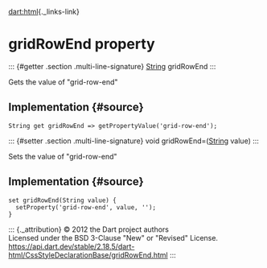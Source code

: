 [dart:html](../../dart-html/dart-html-library){._links-link}

gridRowEnd property
===================

::: {#getter .section .multi-line-signature}
[String](../../dart-core/string-class) gridRowEnd
:::

Gets the value of \"grid-row-end\"

Implementation {#source}
--------------

``` {.language-dart data-language="dart"}
String get gridRowEnd => getPropertyValue('grid-row-end');
```

::: {#setter .section .multi-line-signature}
void gridRowEnd=([String](../../dart-core/string-class) value)
:::

Sets the value of \"grid-row-end\"

Implementation {#source}
--------------

``` {.language-dart data-language="dart"}
set gridRowEnd(String value) {
  setProperty('grid-row-end', value, '');
}
```

::: {._attribution}
© 2012 the Dart project authors\
Licensed under the BSD 3-Clause \"New\" or \"Revised\" License.\
<https://api.dart.dev/stable/2.18.5/dart-html/CssStyleDeclarationBase/gridRowEnd.html>
:::
